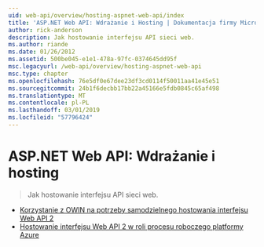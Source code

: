 ```yaml
---
uid: web-api/overview/hosting-aspnet-web-api/index
title: 'ASP.NET Web API: Wdrażanie i Hosting | Dokumentacja firmy Microsoft'
author: rick-anderson
description: Jak hostowanie interfejsu API sieci web.
ms.author: riande
ms.date: 01/26/2012
ms.assetid: 500be045-e1e1-478a-97fc-0374645dd95f
msc.legacyurl: /web-api/overview/hosting-aspnet-web-api
msc.type: chapter
ms.openlocfilehash: 76e5df0e67dee23df3cd0114f50011aa41e45e51
ms.sourcegitcommit: 24b1f6decbb17bb22a45166e5fdb0845c65af498
ms.translationtype: MT
ms.contentlocale: pl-PL
ms.lasthandoff: 03/01/2019
ms.locfileid: "57796424"
---
```

<a name="aspnet-web-api-deployment-and-hosting"></a>ASP.NET Web API: Wdrażanie i hosting
====================
> Jak hostowanie interfejsu API sieci web.


- [Korzystanie z OWIN na potrzeby samodzielnego hostowania interfejsu Web API 2](use-owin-to-self-host-web-api.md)
- [Hostowanie interfejsu Web API 2 w roli procesu roboczego platformy Azure](host-aspnet-web-api-in-an-azure-worker-role.md)
